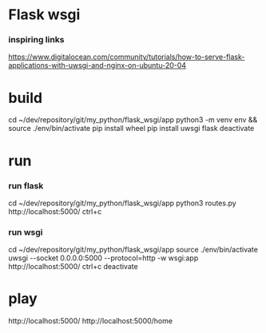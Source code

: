 # Flask wsgi

### inspiring links
https://www.digitalocean.com/community/tutorials/how-to-serve-flask-applications-with-uwsgi-and-nginx-on-ubuntu-20-04

# build
cd ~/dev/repository/git/my_python/flask_wsgi/app
python3 -m venv env && source ./env/bin/activate
pip install wheel
pip install uwsgi flask
deactivate

# run
### run flask
cd ~/dev/repository/git/my_python/flask_wsgi/app
python3 routes.py 
http://localhost:5000/
ctrl+c

### run wsgi
cd ~/dev/repository/git/my_python/flask_wsgi/app
source ./env/bin/activate
uwsgi --socket 0.0.0.0:5000 --protocol=http -w wsgi:app
http://localhost:5000/
ctrl+c
deactivate

# play
http://localhost:5000/
http://localhost:5000/home